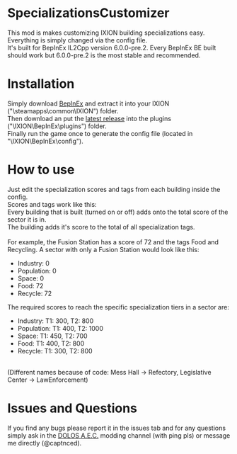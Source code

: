 # SpecializationsCustomizer
This mod is makes customizing IXION building specializations easy. Everything is simply changed via the config file.  
It's built for BepInEx IL2Cpp version 6.0.0-pre.2. Every BepInEx BE built should work but 6.0.0-pre.2 is the most stable and recommended.

# Installation
Simply download [BepInEx](https://github.com/BepInEx/BepInEx/releases/tag/v6.0.0-pre.2) and extract it into your IXION ("\steamapps\common\IXION\") folder.  
Then download an put the [latest release](github.com/captnced2/IXION-SpecializationsCustomizer/releases/latest) into the plugins ("\IXION\BepInEx\plugins\") folder.  
Finally run the game once to generate the config file (located in "\IXION\BepInEx\config\").

# How to use
Just edit the specialization scores and tags from each building inside the config.  
Scores and tags work like this:    
Every building that is built (turned on or off) adds onto the total score of the sector it is in.  
The building adds it's score to the total of all specialization tags.  
<br>
For example, the Fusion Station has a score of 72 and the tags Food and Recycling. A sector with only a Fusion Station would look like this:  
- Industry: 0  
- Population: 0  
- Space: 0  
- Food: 72  
- Recycle: 72

The required scores to reach the specific specialization tiers in a sector are:  
- Industry: T1: 300, T2: 800  
- Population: T1: 400, T2: 1000  
- Space: T1: 450, T2: 700  
- Food: T1: 400, T2: 800  
- Recycle: T1: 300, T2: 800
<br/>
(Different names because of code: Mess Hall -> Refectory, Legislative Center -> LawEnforcement)

# Issues and Questions
If you find any bugs please report it in the issues tab and for any questions simply ask in the [DOLOS A.E.C.](https://discord.gg/UMtuJrSmY3) modding channel (with ping pls) or message me directly (@captnced).
